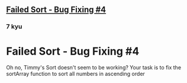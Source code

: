 <h2><a href=https://www.codewars.com/kata/55c7f90ac8025ebee1000062/train/javascript target="_blank">Failed Sort - Bug Fixing #4</a></h2><h3>7 kyu</h3><h1>Failed Sort - Bug Fixing #4</h1>Oh no, Timmy's Sort doesn't seem to be working? Your task is to fix the sortArray function to sort all numbers in ascending order